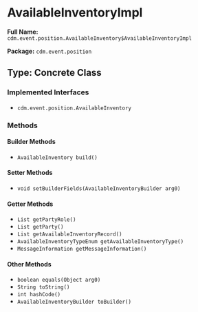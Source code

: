 # AvailableInventoryImpl

**Full Name:** `cdm.event.position.AvailableInventory$AvailableInventoryImpl`

**Package:** `cdm.event.position`

## Type: Concrete Class

### Implemented Interfaces

- `cdm.event.position.AvailableInventory`

### Methods

#### Builder Methods

- `AvailableInventory build()`

#### Setter Methods

- `void setBuilderFields(AvailableInventoryBuilder arg0)`

#### Getter Methods

- `List getPartyRole()`
- `List getParty()`
- `List getAvailableInventoryRecord()`
- `AvailableInventoryTypeEnum getAvailableInventoryType()`
- `MessageInformation getMessageInformation()`

#### Other Methods

- `boolean equals(Object arg0)`
- `String toString()`
- `int hashCode()`
- `AvailableInventoryBuilder toBuilder()`

